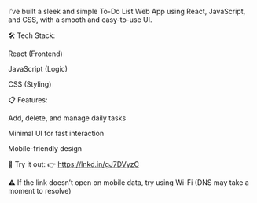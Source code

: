 I’ve built a sleek and simple To-Do List Web App using React, JavaScript, and CSS, with a smooth and easy-to-use UI.

🛠️ Tech Stack:

React (Frontend)

JavaScript (Logic)

CSS (Styling)

📋 Features:

Add, delete, and manage daily tasks

Minimal UI for fast interaction

Mobile-friendly design

🔗 Try it out:
👉 https://lnkd.in/gJ7DVyzC

⚠️ If the link doesn’t open on mobile data, try using Wi-Fi (DNS may take a moment to resolve)
